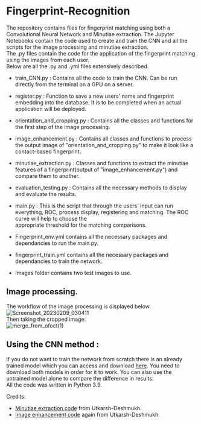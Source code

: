 # Fingerprint-Recognition
The repository contains files for fingerprint matching using both a Convolutional Neural Network and Minutiae extraction.
The Jupyter Notebooks contain the code used to create and train the CNN and all the scripts for the image processing and minutiae extraction.  
The .py files contain the code for the application of the fingerprint matching using the images from each user.  
Below are all the .py and .yml files extensively described.  
- train_CNN.py : Contains all the code to train the CNN. Can be run directly from the terminal on a GPU on a server.
- register.py : Function to save a new users' name and fingerprint embedding into the database. It is to be completed when an actual application will be deployed.
- orientation_and_cropping.py : Contains all the classes and functions for the first step of the image processing.
- image_enhancement.py : Contains all classes and functions to process the output image of "orientation_and_cropping.py" to make it look like a contact-based fingerprint.
- minutiae_extraction.py : Classes and functions to extract the minutiae features of a fingerprint(output of "image_enhancement.py") and compare them to another.
- evaluation_testing.py : Contains all the necessary methods to display and evaluate the results.
- main.py : This is the script that through the users' input can run everything, ROC, process display, registering and matching. The ROC curve will help to choose the  
  appropriate threshold for the matching comparisons.

- Fingerprint_env.yml contains all the necessary packages and dependancies to run the main.py.
- fingerprint_train.yml contains all the necessary packages and dependancies to train the network.  
- Images folder contains two test images to use.

## Image processing.  
The workflow of the image processing is displayed below.  
![Screenshot_20230209_030411](https://user-images.githubusercontent.com/23582994/217821134-348a0f59-44bb-4468-95fb-b3c91b02b6c0.png)  
Then taking the cropped image:  
![merge_from_ofoct(1)](https://user-images.githubusercontent.com/23582994/217827675-03e99e54-76fd-4282-b80f-79e78e3b21d6.jpg)  

## Using the CNN method :  
If you do not want to train the network from scratch there is an already trained model which you can access and download [here](https://drive.google.com/drive/folders/1_SuyUE58SOivMXq-ux2pQu10yZ2ysoEZ?usp=sharing). You need to download both models in order for it to work. You can also use the untrained model alone to compare the difference in results.  
All the code was written in Python 3.9.  
  
Credits: 
- [Minutiae extraction code](https://github.com/Utkarsh-Deshmukh/Fingerprint-Feature-Extraction) from Utkarsh-Deshmukh.
- [Image enhancement code](https://github.com/Utkarsh-Deshmukh/Fingerprint-Enhancement-Python/blob/develop/src/FingerprintImageEnhancer.py) again from Utkarsh-Deshmukh.
